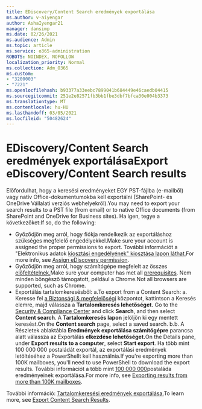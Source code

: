 ```yaml
---
title: EDiscovery/Content Search eredmények exportálása
ms.author: v-aiyengar
author: AshaIyengar21
manager: dansimp
ms.date: 02/26/2021
ms.audience: Admin
ms.topic: article
ms.service: o365-administration
ROBOTS: NOINDEX, NOFOLLOW
localization_priority: Normal
ms.collection: Adm_O365
ms.custom:
- "3200003"
- "7221"
ms.openlocfilehash: b93377a33eebc7899041b684449e46caedb04415
ms.sourcegitcommit: 251e2e82571fb3bb1fbe3dbf7bfca30e004b3373
ms.translationtype: MT
ms.contentlocale: hu-HU
ms.lasthandoff: 03/05/2021
ms.locfileid: "50482624"
---
```

# <a name="export-ediscoverycontent-search-results"></a><span data-ttu-id="81d5f-102">EDiscovery/Content Search eredmények exportálása</span><span class="sxs-lookup"><span data-stu-id="81d5f-102">Export eDiscovery/Content Search results</span></span>

<span data-ttu-id="81d5f-103">Előfordulhat, hogy a keresési eredményeket EGY PST-fájlba (e-mailből) vagy natív Office-dokumentumokba kell exportálni (SharePoint- és OneDrive Vállalati verziós webhelyekről).</span><span class="sxs-lookup"><span data-stu-id="81d5f-103">You may need to export your search results to a PST file (from email) or to native Office documents (from SharePoint and OneDrive for Business sites).</span></span> <span data-ttu-id="81d5f-104">Ha igen, tegye a következőket:</span><span class="sxs-lookup"><span data-stu-id="81d5f-104">If so, do the following:</span></span>

- <span data-ttu-id="81d5f-105">Győződjön meg arról, hogy fiókja rendelkezik az exportáláshoz szükséges megfelelő engedélyekkel.</span><span class="sxs-lookup"><span data-stu-id="81d5f-105">Make sure your account is assigned the proper permissions to export.</span></span> <span data-ttu-id="81d5f-106">További információt a "Elektronikus adatok [kiosztási engedélyének" kiosztása lapon láthat.](https://go.microsoft.com/fwlink/?linkid=2102406)</span><span class="sxs-lookup"><span data-stu-id="81d5f-106">For more info, see [Assign eDiscovery permission](https://go.microsoft.com/fwlink/?linkid=2102406).</span></span>
- <span data-ttu-id="81d5f-107">Győződjön meg arról, hogy számítógépe megfelelt az összes [előfeltételnek.](https://docs.microsoft.com/office365/securitycompliance/export-search-results#before-you-begin)</span><span class="sxs-lookup"><span data-stu-id="81d5f-107">Make sure your computer has met all [prerequisites](https://docs.microsoft.com/office365/securitycompliance/export-search-results#before-you-begin).</span></span> <span data-ttu-id="81d5f-108">Nem minden böngésző támogatott, például a Chrome.</span><span class="sxs-lookup"><span data-stu-id="81d5f-108">Not all browsers are supported, such as Chrome.</span></span>
- <span data-ttu-id="81d5f-109">Exportálás tartalomkeresésből: a.</span><span class="sxs-lookup"><span data-stu-id="81d5f-109">To export from a Content Search: a.</span></span> <span data-ttu-id="81d5f-110">Keresse fel [a Biztonsági & megfelelőségi](https://protection.office.com/contentsearch) központot, kattintson a Keresés elemre, majd válassza a **Tartalomkeresés lehetőséget.** </span><span class="sxs-lookup"><span data-stu-id="81d5f-110">Go to the [Security & Compliance Center](https://protection.office.com/contentsearch) and click **Search**, and then select **Content search**.</span></span> <span data-ttu-id="81d5f-111">A **Tartalomkeresés lapon** jelöljön ki egy mentett keresést.</span><span class="sxs-lookup"><span data-stu-id="81d5f-111">On the **Content search** page, select a saved search.</span></span>
    <span data-ttu-id="81d5f-112">b.</span><span class="sxs-lookup"><span data-stu-id="81d5f-112">b.</span></span> <span data-ttu-id="81d5f-113">A Részletek ablaktábla **Eredmények exportálása számítógépre** parancsa alatt válassza az Exportálás **elkezdése lehetőséget.**</span><span class="sxs-lookup"><span data-stu-id="81d5f-113">On the Details pane, under **Export results to a computer**, select **Start export**.</span></span> <span data-ttu-id="81d5f-114">Ha több mint 100 000 000 postaládát exportál, az exportálási eredmények letöltéséhez a PowerShellt kell használnia.</span><span class="sxs-lookup"><span data-stu-id="81d5f-114">If you're exporting more than 100K mailboxes, you'll need to use PowerShell to download the export results.</span></span> <span data-ttu-id="81d5f-115">További információt a több mint [100 000 000](https://go.microsoft.com/fwlink/?linkid=2143861)postaláda eredményeinek exportálása.</span><span class="sxs-lookup"><span data-stu-id="81d5f-115">For more info, see [Exporting results from more than 100K mailboxes](https://go.microsoft.com/fwlink/?linkid=2143861).</span></span>

<span data-ttu-id="81d5f-116">További információ: [Tartalomkeresési eredmények exportálása.](https://go.microsoft.com/fwlink/?linkid=2102118)</span><span class="sxs-lookup"><span data-stu-id="81d5f-116">To learn more, see [Export Content Search Results](https://go.microsoft.com/fwlink/?linkid=2102118).</span></span>
